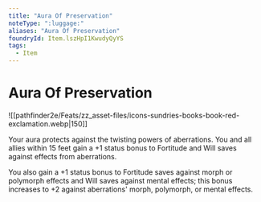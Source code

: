 ```yaml
---
title: "Aura Of Preservation"
noteType: ":luggage:"
aliases: "Aura Of Preservation"
foundryId: Item.lszHpI1KwudyQyYS
tags:
  - Item
---
```


# Aura Of Preservation
![[pathfinder2e/Feats/zz_asset-files/icons-sundries-books-book-red-exclamation.webp|150]]

Your aura protects against the twisting powers of aberrations. You and all allies within 15 feet gain a +1 status bonus to Fortitude and Will saves against effects from aberrations.

You also gain a +1 status bonus to Fortitude saves against morph or polymorph effects and Will saves against mental effects; this bonus increases to +2 against aberrations' morph, polymorph, or mental effects.


